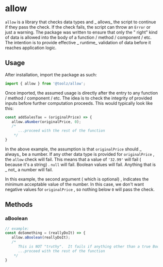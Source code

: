 # allow

`allow`
is a library that
checks
data
types
and _
allows_
the
script
to
continue
if
they
pass
the
check.
If
the
check
fails,
the
script
can
throw
an `Error`
or
just
a
warning.
The
package
was
written
to
ensure
that
only
the "
right"
kind
of
data
is
allowed
into
the
body
of
a
function
/
method
/
component
/
etc.
The
intention
is
to
provide
effective _
runtime_
validation
of
data
before
it
reaches
application
logic.

## Usage

After
installation,
import
the
package
as
such:

```javascript
import { allow } from '@toolz/allow';
```

Once
imported,
the
assumed
usage
is
directly
after
the
entry
to
any
function
/
method
/
component
/
etc.
The
idea
is
to
check
the
integrity
of
provided
inputs
before
further
computation
proceeds.
This
would
typically
look
like
this:

```javascript
const addSalesTax = (originalPrice) => {
   allow.aNumber(originalPrice, 0);
   /*
      ...proceed with the rest of the function
    */
}
```

In
the
above
example,
the
assumption
is
that `originalPrice`
should _
always_
be
a
number.
If
any
other
data
type
is
provided
for `originalPrice`
,
the `allow`
check
will
fail.
This
means
that
a
value
of `'32.99'`
will
fail (
because
it's
a
string)
.  `null`
will
fail.
Boolean
values
will
fail.
Anything
that
is _
not_
a
number
will
fail.

In
this
example,
the
second
argument (
which
is
optional)
,
indicates
the
minimum
acceptable
value
of
the
number.
In
this
case,
we
don't
want
negative
values
for `originalPrice`
,
so
nothing
below `0`
will
pass
the
check.

## Methods

### aBoolean

```javascript
// example:
const doSomething = (reallyDoIt) => {
   allow.aBoolean(reallyDoIt);
   /*
      This is NOT "truthy".  It fails if anything other than a true Boolean is provided.  This means that it fails on 'TRUE'/'FALSE' (because they're strings), on 1/0 (because they're numbers), or any other value that is not a pure TRUE/FALSE
      ...proceed with the rest of the function
    */
}
```
